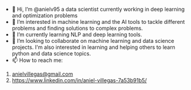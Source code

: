 - 👋 Hi, I’m @anielv95 a data scientist currently working in deep learning and optimization problems
- 👀 I’m interested in machine learning and the AI tools to tackle different problems and finding solutions to complex problems.
- 🌱 I’m currently learning NLP and deep learning tools.
- 💞️ I’m looking to collaborate on machine learning and data science projects. I'm also interested in learning and helping others to learn python and data science topics.
- 📫 How to reach me:
 1. anielvillegas@gmail.com
 2. https://www.linkedin.com/in/aniel-villegas-7a53b91b5/

<!---
anielv95/anielv95 is a ✨ special ✨ repository because its `README.md` (this file) appears on your GitHub profile.
You can click the Preview link to take a look at your changes.
--->
